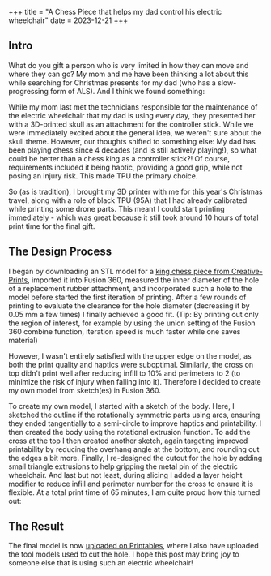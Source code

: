 +++
title = "A Chess Piece that helps my dad control his electric wheelchair"
date = 2023-12-21
+++

## Intro 
What do you gift a person who is very limited in how they can move and where they can go? My mom and me have been thinking a lot about this while searching for Christmas presents for my dad (who has a slow-progressing form of ALS). And I think we found something: 

While my mom last met the technicians responsible for the maintenance of the electric wheelchair that my dad is using every day, they presented her with a 3D-printed skull as an attachment for the controller stick. While we were immediately excited about the general idea, we weren't sure about the skull theme. However, our thoughts shifted to something else: My dad has been playing chess since 4 decades (and is still actively playing!), so what could be better than a chess king as a controller stick?! Of course, requirements included it being haptic, providing a good grip, while not posing an injury risk. This made TPU the primary choice. 

So (as is tradition), I brought my 3D printer with me for this year's Christmas travel, along with a role of black TPU (95A) that I had already calibrated while printing some drone parts. This meant I could start printing immediately - which was great because it still took around 10 hours of total print time for the final gift. 

## The Design Process

I began by downloading an STL model for a [king chess piece from Creative-Prints](https://www.printables.com/model/582262-kingkonig-chess), imported it into Fusion 360, measured the inner diameter of the hole of a replacement rubber attachment, and incorporated such a hole to the model before started the first iteration of printing. After a few rounds of printing to evaluate the clearance for the hole diameter (decreasing it by 0.05 mm a few times) I finally achieved a good fit. (Tip: By printing out only the region of interest, for example by using the union setting of the Fusion 360 combine function, iteration speed is much faster while one saves material)

However, I wasn't entirely satisfied with the upper edge on the model, as both the print quality and haptics were suboptimal. Similarly, the cross on top didn't print well after reducing infill to 10% and perimeters to 2 (to minimize the risk of injury when falling into it). Therefore I decided to create my own model from sketch(es) in Fusion 360. 

To create my own model, I started with a sketch of the body. Here, I sketched the outline if the rotationally symmetric parts using arcs, ensuring they ended tangentially to a semi-circle to improve haptics and printability. I then created the body using the rotational extrusion function. To add the cross at the top I then created another sketch, again targeting improved printability by reducing the overhang angle at the bottom, and rounding out the edges a bit more. Finally, I re-designed the cutout for the hole by adding small triangle extrusions to help gripping the metal pin of the electric wheelchair. And last but not least, during slicing I added a layer height modifier to reduce infill and perimeter number for the cross to ensure it is flexible. At a total print time of 65 minutes, I am quite proud how this turned out: 

## The Result

The final model is now [uploaded on Printables](https://www.printables.com/model/700548), where I also have uploaded the tool models used to cut the hole. I hope this post may bring joy to someone else that is using such an electric wheelchair! 